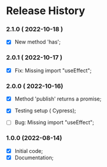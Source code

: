 # Release History



### 2.1.0 ( 2022-10-18 )
- [x] New method 'has';



### 2.0.1 ( 2022-10-17 )
- [x] Fix: Missing import "useEffect";



### 2.0.0 ( 2022-10-16)
 - [x] Method 'publish' returns a promise;
 - [x] Testing setup ( Cypress);
 - [ ] Bug: Missing import "useEffect";



### 1.0.0 (2022-08-14)
 - [x] Initial code;
 - [x] Documentation;

